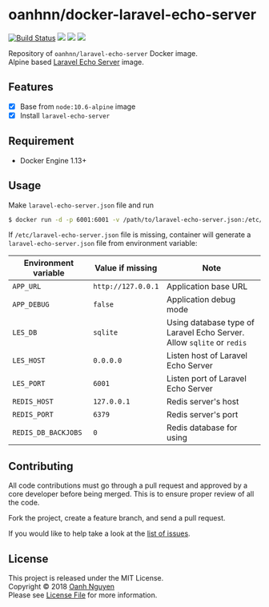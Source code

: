 # oanhnn/docker-laravel-echo-server

[![Build Status](https://travis-ci.org/oanhnn/docker-laravel-echo-server.svg?branch=master)](https://travis-ci.org/oanhnn/docker-laravel-echo-server)
[![](https://images.microbadger.com/badges/image/oanhnn/laravel-echo-server.svg)](https://microbadger.com/images/oanhnn/laravel-echo-server)
[![](https://images.microbadger.com/badges/version/oanhnn/laravel-echo-server.svg)](https://microbadger.com/images/oanhnn/laravel-echo-server)
[![](https://images.microbadger.com/badges/commit/oanhnn/laravel-echo-server.svg)](https://microbadger.com/images/oanhnn/laravel-echo-server)

Repository of `oanhnn/laravel-echo-server` Docker image.   
Alpine based [Laravel Echo Server](https://github.com/tlaverdure/laravel-echo-server) image.

## Features

- [x] Base from `node:10.6-alpine` image
- [x] Install `laravel-echo-server`

## Requirement
- Docker Engine 1.13+

## Usage

Make `laravel-echo-server.json` file and run

```bash
$ docker run -d -p 6001:6001 -v /path/to/laravel-echo-server.json:/etc/laravel-echo-server.json oanhnn/laravel-echo-server
```

If `/etc/laravel-echo-server.json` file is missing, container will generate a `laravel-echo-server.json` file from environment variable:

| Environment variable | Value if missing   | Note |
|----------------------|--------------------|------|
| `APP_URL`            | `http://127.0.0.1` | Application base URL |
| `APP_DEBUG`          | `false`            | Application debug mode |
| `LES_DB`             | `sqlite`           | Using database type of Laravel Echo Server. Allow `sqlite` or `redis` |
| `LES_HOST`           | `0.0.0.0`          | Listen host of Laravel Echo Server |
| `LES_PORT`           | `6001`             | Listen port of Laravel Echo Server |
| `REDIS_HOST`         | `127.0.0.1`        | Redis server's host |
| `REDIS_PORT`         | `6379`             | Redis server's port |
| `REDIS_DB_BACKJOBS`  | `0`                | Redis database for using |


## Contributing

All code contributions must go through a pull request and approved by a core developer before being merged. 
This is to ensure proper review of all the code.

Fork the project, create a feature branch, and send a pull request.

If you would like to help take a look at the [list of issues](https://github.com/oanhnn/docker-laravel-echo-server/issues).

## License

This project is released under the MIT License.   
Copyright © 2018 [Oanh Nguyen](https://github.com/oanhnn)   
Please see [License File](https://github.com/oanhnn/docker-laravel-echo-server/blob/master/LICENSE) for more information.
